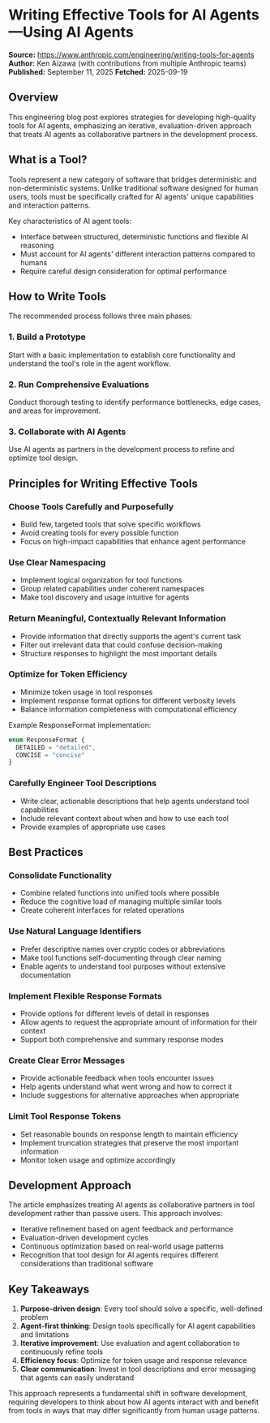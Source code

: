 # Writing Effective Tools for AI Agents—Using AI Agents

**Source:** https://www.anthropic.com/engineering/writing-tools-for-agents
**Author:** Ken Aizawa (with contributions from multiple Anthropic teams)
**Published:** September 11, 2025
**Fetched:** 2025-09-19

## Overview

This engineering blog post explores strategies for developing high-quality tools for AI agents, emphasizing an iterative, evaluation-driven approach that treats AI agents as collaborative partners in the development process.

## What is a Tool?

Tools represent a new category of software that bridges deterministic and non-deterministic systems. Unlike traditional software designed for human users, tools must be specifically crafted for AI agents' unique capabilities and interaction patterns.

Key characteristics of AI agent tools:
- Interface between structured, deterministic functions and flexible AI reasoning
- Must account for AI agents' different interaction patterns compared to humans
- Require careful design consideration for optimal performance

## How to Write Tools

The recommended process follows three main phases:

### 1. Build a Prototype
Start with a basic implementation to establish core functionality and understand the tool's role in the agent workflow.

### 2. Run Comprehensive Evaluations
Conduct thorough testing to identify performance bottlenecks, edge cases, and areas for improvement.

### 3. Collaborate with AI Agents
Use AI agents as partners in the development process to refine and optimize tool design.

## Principles for Writing Effective Tools

### Choose Tools Carefully and Purposefully
- Build few, targeted tools that solve specific workflows
- Avoid creating tools for every possible function
- Focus on high-impact capabilities that enhance agent performance

### Use Clear Namespacing
- Implement logical organization for tool functions
- Group related capabilities under coherent namespaces
- Make tool discovery and usage intuitive for agents

### Return Meaningful, Contextually Relevant Information
- Provide information that directly supports the agent's current task
- Filter out irrelevant data that could confuse decision-making
- Structure responses to highlight the most important details

### Optimize for Token Efficiency
- Minimize token usage in tool responses
- Implement response format options for different verbosity levels
- Balance information completeness with computational efficiency

Example ResponseFormat implementation:
```typescript
enum ResponseFormat {
  DETAILED = "detailed",
  CONCISE = "concise"
}
```

### Carefully Engineer Tool Descriptions
- Write clear, actionable descriptions that help agents understand tool capabilities
- Include relevant context about when and how to use each tool
- Provide examples of appropriate use cases

## Best Practices

### Consolidate Functionality
- Combine related functions into unified tools where possible
- Reduce the cognitive load of managing multiple similar tools
- Create coherent interfaces for related operations

### Use Natural Language Identifiers
- Prefer descriptive names over cryptic codes or abbreviations
- Make tool functions self-documenting through clear naming
- Enable agents to understand tool purposes without extensive documentation

### Implement Flexible Response Formats
- Provide options for different levels of detail in responses
- Allow agents to request the appropriate amount of information for their context
- Support both comprehensive and summary response modes

### Create Clear Error Messages
- Provide actionable feedback when tools encounter issues
- Help agents understand what went wrong and how to correct it
- Include suggestions for alternative approaches when appropriate

### Limit Tool Response Tokens
- Set reasonable bounds on response length to maintain efficiency
- Implement truncation strategies that preserve the most important information
- Monitor token usage and optimize accordingly

## Development Approach

The article emphasizes treating AI agents as collaborative partners in tool development rather than passive users. This approach involves:

- Iterative refinement based on agent feedback and performance
- Evaluation-driven development cycles
- Continuous optimization based on real-world usage patterns
- Recognition that tool design for AI agents requires different considerations than traditional software

## Key Takeaways

1. **Purpose-driven design**: Every tool should solve a specific, well-defined problem
2. **Agent-first thinking**: Design tools specifically for AI agent capabilities and limitations
3. **Iterative improvement**: Use evaluation and agent collaboration to continuously refine tools
4. **Efficiency focus**: Optimize for token usage and response relevance
5. **Clear communication**: Invest in tool descriptions and error messaging that agents can easily understand

This approach represents a fundamental shift in software development, requiring developers to think about how AI agents interact with and benefit from tools in ways that may differ significantly from human usage patterns.